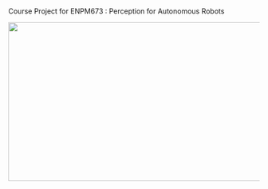 ### 

Course Project for ENPM673 : Perception for Autonomous Robots

<p align="center">
  <img width="580" height="320" src="/Output/Traffic Sign Detection.gif">
</p>

